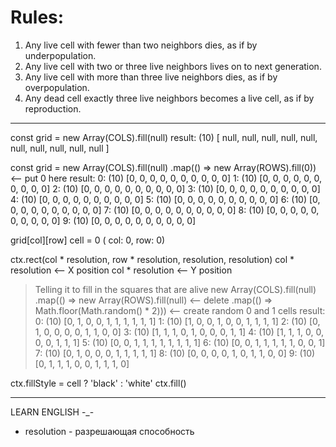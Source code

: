 # Rules:
1. Any live cell with fewer than two neighbors dies, as if by underpopulation.
2. Any live cell with two or three live neighbors lives on to next generation.
3. Any live cell with more than three live neighbors dies, as if by overpopulation.
4. Any dead cell exactly three live neighbors becomes a live cell, as if by reproduction.

---

const grid = new Array(COLS).fill(null) 
result:
(10) [ null, null, null, null, null, null, null, null, null, null ]

const grid = new Array(COLS).fill(null)
  .map(() => new Array(ROWS).fill(0))       <-- put 0 here
result:
0: (10) [0, 0, 0, 0, 0, 0, 0, 0, 0, 0]
1: (10) [0, 0, 0, 0, 0, 0, 0, 0, 0, 0]
2: (10) [0, 0, 0, 0, 0, 0, 0, 0, 0, 0]
3: (10) [0, 0, 0, 0, 0, 0, 0, 0, 0, 0]
4: (10) [0, 0, 0, 0, 0, 0, 0, 0, 0, 0]
5: (10) [0, 0, 0, 0, 0, 0, 0, 0, 0, 0]
6: (10) [0, 0, 0, 0, 0, 0, 0, 0, 0, 0]
7: (10) [0, 0, 0, 0, 0, 0, 0, 0, 0, 0]
8: (10) [0, 0, 0, 0, 0, 0, 0, 0, 0, 0]
9: (10) [0, 0, 0, 0, 0, 0, 0, 0, 0, 0]

grid[col][row]
cell = 0 ( col: 0, row: 0)

ctx.rect(col * resolution, row * resolution, resolution, resolution)
col * resolution    <-- X position
col * resolution    <-- Y position

>Telling it to fill in the squares that are alive
new Array(COLS).fill(null)
    .map(() => new Array(ROWS).fill(null)           <-- delete
      .map(() => Math.floor(Math.random() * 2)))    <-- create random 0 and 1 cells
result:
0: (10) [0, 1, 0, 0, 1, 1, 1, 1, 1, 1]
1: (10) [1, 0, 0, 1, 0, 0, 1, 1, 1, 1]
2: (10) [0, 1, 0, 0, 0, 0, 1, 1, 0, 0]
3: (10) [1, 1, 1, 0, 1, 0, 0, 0, 1, 1]
4: (10) [1, 1, 1, 0, 0, 0, 0, 1, 1, 1]
5: (10) [0, 0, 1, 1, 1, 1, 1, 1, 1, 1]
6: (10) [0, 0, 1, 1, 1, 1, 1, 0, 0, 1]
7: (10) [0, 1, 0, 0, 0, 1, 1, 1, 1, 1]
8: (10) [0, 0, 0, 0, 1, 0, 1, 1, 0, 0]
9: (10) [0, 1, 1, 1, 0, 0, 1, 1, 1, 0]

ctx.fillStyle = cell ? 'black' : 'white'
ctx.fill()



---

LEARN ENGLISH -_-

* resolution - разрешающая способность
